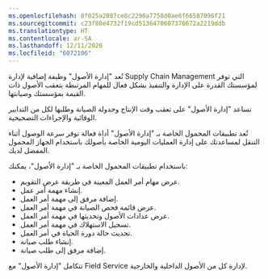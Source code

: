 ```yaml
---
ms.openlocfilehash: 8f025a2087ce8c2296a7758d0ae6f66587096f21
ms.sourcegitcommit: c23f80e4732f19cd5136470607376672a2219ddb
ms.translationtype: HT
ms.contentlocale: ar-SA
ms.lasthandoff: 12/11/2020
ms.locfileid: "6072106"
---
```

تُعد "إدارة الأصول" وظيفة إضافية لإدارة Supply Chain Management التي توفر لمؤسستك القدرة على الإدارة والتنفيذ بشكل فعال للمهام المرتبطة بتعقب الأصول ذات القيمة بمؤسستك وصيانتها. 

تساعد "إدارة الأصول" على تعقب وقت الإنتاج وجدولة الصيانة وطلبها لكل من التدابير الوقائية والإجراءات التصحيحية.

تُعد تطبيقات المحمول الخاصة بـ "إدارة الأصول" أداة فعالة توفر سرعة الوصول أثناء التنقل لمساعدتك على إدارة العمليات اليومية الخاصة بأصولك باستخدام الجهاز المحمول المفضل لديك. 

باستخدام تطبيقات المحمول الخاصة بـ "إدارة الأصول"، يمكنك:

- عرض مهام أمر العمل المعينة في طريقة عرض التقويم.
- إنشاء مهمة أمر عمل.
- إضافة مرفق إلى مهمة أمر العمل.
- عرض قائمة فحص الصيانة في مهمة أمر العمل.
- عرض عدادات الأصول وتحديثها في مهمة أمر العمل.
- تسجيل الاستهلاك في مهمة أمر العمل.
- تحديث حالة دورة الحياة في أمر العمل.
- إنشاء طلب صيانة.
- إضافة مرفق إلى طلب صيانة.

تتكامل "إدارة الأصول" مع Field Service لإدارة كل من الأصول الداخلية والخارجية.